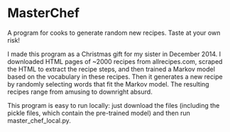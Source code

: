 MasterChef
==========

A program for cooks to generate random new recipes. Taste at your own risk!

I made this program as a Christmas gift for my sister in December 2014. I downloaded HTML pages of ~2000 recipes from allrecipes.com, scraped
the HTML to extract the recipe steps, and then trained a Markov model based on the vocabulary in these recipes. Then it generates a new recipe by randomly selecting words that fit the Markov model. The resulting recipes range from amusing to downright absurd.

This program is easy to run locally: just download the files (including the pickle files, which contain the pre-trained model)
and then run master_chef_local.py.
